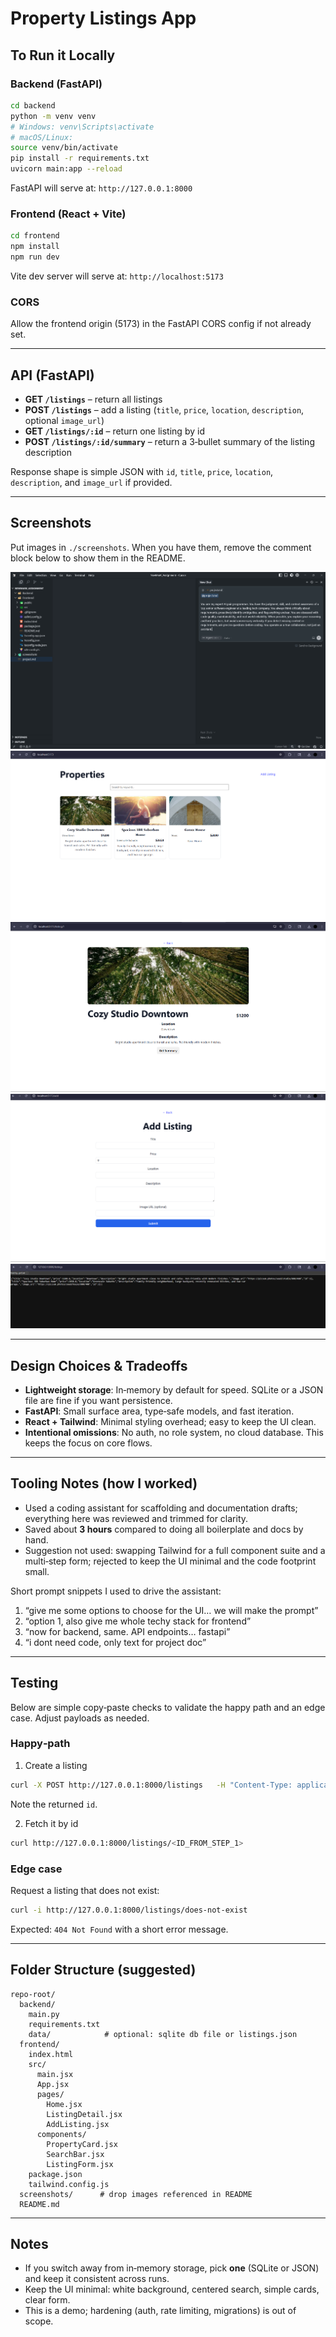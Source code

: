 # Property Listings App

## To Run it Locally

### Backend (FastAPI)
```bash
cd backend
python -m venv venv
# Windows: venv\Scripts\activate
# macOS/Linux:
source venv/bin/activate
pip install -r requirements.txt
uvicorn main:app --reload
```
FastAPI will serve at: `http://127.0.0.1:8000`

### Frontend (React + Vite)
```bash
cd frontend
npm install
npm run dev
```
Vite dev server will serve at: `http://localhost:5173`

### CORS
Allow the frontend origin (5173) in the FastAPI CORS config if not already set.

---

## API (FastAPI)

- **GET `/listings`** – return all listings
- **POST `/listings`** – add a listing (`title`, `price`, `location`, `description`, optional `image_url`)
- **GET `/listings/:id`** – return one listing by id
- **POST `/listings/:id/summary`** – return a 3‑bullet summary of the listing description

Response shape is simple JSON with `id`, `title`, `price`, `location`, `description`, and `image_url` if provided.

---

## Screenshots

Put images in `./screenshots`. When you have them, remove the comment block below to show them in the README.

![Cursor](./screenshots/image1.png)
![Homepage](./screenshots/image2.png)
![Listing Detail](./screenshots/image3.png)
![Add Listing](./screenshots/image4.png)
![Backend](./screenshots/image5.png)

---

## Design Choices & Tradeoffs

- **Lightweight storage**: In‑memory by default for speed. SQLite or a JSON file are fine if you want persistence.
- **FastAPI**: Small surface area, type‑safe models, and fast iteration.
- **React + Tailwind**: Minimal styling overhead; easy to keep the UI clean.
- **Intentional omissions**: No auth, no role system, no cloud database. This keeps the focus on core flows.

---

## Tooling Notes (how I worked)

- Used a coding assistant for scaffolding and documentation drafts; everything here was reviewed and trimmed for clarity.
- Saved about **3 hours** compared to doing all boilerplate and docs by hand.
- Suggestion not used: swapping Tailwind for a full component suite and a multi‑step form; rejected to keep the UI minimal and the code footprint small.

Short prompt snippets I used to drive the assistant:
1. “give me some options to choose for the UI… we will make the prompt”
2. “option 1, also give me whole techy stack for frontend”
3. “now for backend, same. API endpoints… fastapi”
4. “i dont need code, only text for project doc”

---

## Testing

Below are simple copy‑paste checks to validate the happy path and an edge case. Adjust payloads as needed.

### Happy‑path
1) Create a listing
```bash
curl -X POST http://127.0.0.1:8000/listings   -H "Content-Type: application/json"   -d '{ "title":"Sunny 2BR", "price":1450, "location":"Dallas, TX", "description":"South‑facing, near transit", "image_url":"https://example.com/a.jpg" }'
```
Note the returned `id`.

2) Fetch it by id
```bash
curl http://127.0.0.1:8000/listings/<ID_FROM_STEP_1>
```

### Edge case
Request a listing that does not exist:
```bash
curl -i http://127.0.0.1:8000/listings/does-not-exist
```
Expected: `404 Not Found` with a short error message.

---

## Folder Structure (suggested)

```
repo-root/
  backend/
    main.py
    requirements.txt
    data/            # optional: sqlite db file or listings.json
  frontend/
    index.html
    src/
      main.jsx
      App.jsx
      pages/
        Home.jsx
        ListingDetail.jsx
        AddListing.jsx
      components/
        PropertyCard.jsx
        SearchBar.jsx
        ListingForm.jsx
    package.json
    tailwind.config.js
  screenshots/      # drop images referenced in README
  README.md
```

---

## Notes

- If you switch away from in‑memory storage, pick **one** (SQLite or JSON) and keep it consistent across runs.
- Keep the UI minimal: white background, centered search, simple cards, clear form.
- This is a demo; hardening (auth, rate limiting, migrations) is out of scope.
